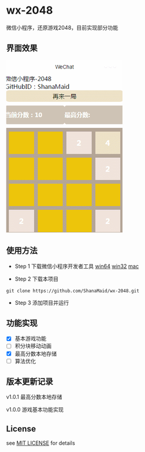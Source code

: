 # wx-2048
微信小程序，还原游戏2048，目前实现部分功能

## 界面效果
![show](show.gif)

## 使用方法
* Step 1 下载微信小程序开发者工具
[win64](https://servicewechat.com/wxa-dev-logic/download_redirect?type=x64&from=mpwiki)
[win32](https://servicewechat.com/wxa-dev-logic/download_redirect?type=ia32&from=mpwiki)
[mac](https://servicewechat.com/wxa-dev-logic/download_redirect?type=darwin&from=mpwiki)

* Step 2 下载本项目
```
git clone https://github.com/ShanaMaid/wx-2048.git
```

* Step 3 添加项目并运行

## 功能实现
- [x] 基本游戏功能
- [ ] 积分块移动动画 
- [x] 最高分数本地存储
- [ ] 算法优化

## 版本更新记录
v1.0.1 最高分数本地存储  

v1.0.0 游戏基本功能实现  

## License
see [MIT LICENSE](./LICENSE) for details
